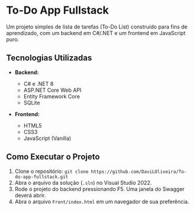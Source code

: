 # To-Do App Fullstack

Um projeto simples de lista de tarefas (To-Do List) construído para fins de aprendizado, com um backend em C#/.NET e um frontend em JavaScript puro.

## Tecnologias Utilizadas

* **Backend:**
    * C# e .NET 8
    * ASP.NET Core Web API
    * Entity Framework Core
    * SQLite

* **Frontend:**
    * HTML5
    * CSS3
    * JavaScript (Vanilla)

## Como Executar o Projeto

1.  Clone o repositório: `git clone https://github.com/DaviLOliveira/To-do-app-fullstack.git`
2.  Abra o arquivo da solução (`.sln`) no Visual Studio 2022.
3.  Rode o projeto do backend pressionando F5. Uma janela do Swagger deverá abrir.
4.  Abra o arquivo `Front/index.html` em um navegador de sua preferência.
